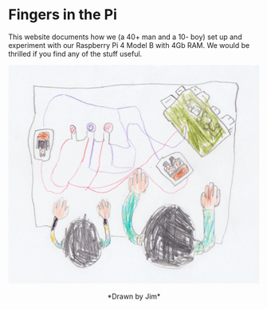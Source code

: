 # Fingers in the Pi

This website documents how we (a 40+ man and a 10- boy) set up and experiment with our Raspberry Pi 4 Model B with 4Gb RAM. We would be thrilled if you find any of the stuff useful.

![](homepage.jpg)
<center>*Drawn by Jim*</center>

